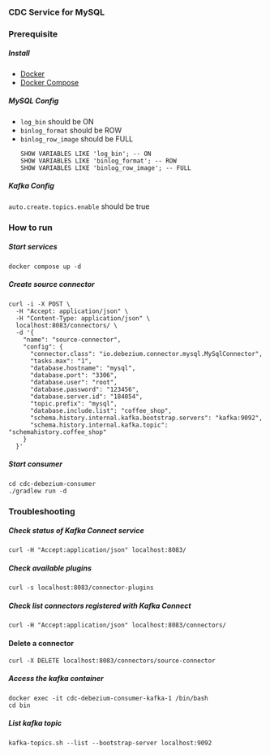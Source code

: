 ### CDC Service for MySQL
### Prerequisite

##### Install 
- [Docker](script/install_docker.sh)
- [Docker Compose](script/install_docker_compose.sh)

##### MySQL Config
- `log_bin` should be ON
- `binlog_format` should be ROW
- `binlog_row_image` should be FULL
    ```text
    SHOW VARIABLES LIKE 'log_bin'; -- ON
    SHOW VARIABLES LIKE 'binlog_format'; -- ROW
    SHOW VARIABLES LIKE 'binlog_row_image'; -- FULL
    ```

##### Kafka Config
`auto.create.topics.enable` should be true

### How to run
##### Start services
```shell
docker compose up -d
```

##### Create source connector
```shell
curl -i -X POST \
  -H "Accept: application/json" \
  -H "Content-Type: application/json" \
  localhost:8083/connectors/ \
  -d '{
    "name": "source-connector",
    "config": {
      "connector.class": "io.debezium.connector.mysql.MySqlConnector",
      "tasks.max": "1",
      "database.hostname": "mysql",
      "database.port": "3306",
      "database.user": "root",
      "database.password": "123456",
      "database.server.id": "184054",
      "topic.prefix": "mysql",
      "database.include.list": "coffee_shop",
      "schema.history.internal.kafka.bootstrap.servers": "kafka:9092",
      "schema.history.internal.kafka.topic": "schemahistory.coffee_shop"
    }
  }'
```

##### Start consumer
```shell
cd cdc-debezium-consumer
./gradlew run -d
```

### Troubleshooting

##### Check status of Kafka Connect service
```shell
curl -H "Accept:application/json" localhost:8083/
```

##### Check available plugins
```shell
curl -s localhost:8083/connector-plugins
```

##### Check list connectors registered with Kafka Connect
```shell
curl -H "Accept:application/json" localhost:8083/connectors/
```
#### Delete a connector
```shell
curl -X DELETE localhost:8083/connectors/source-connector
```

##### Access the kafka container
```shell
docker exec -it cdc-debezium-consumer-kafka-1 /bin/bash 
cd bin
```

##### List kafka topic
```shell
kafka-topics.sh --list --bootstrap-server localhost:9092
```
